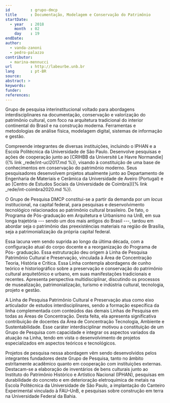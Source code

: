 ```yaml
---
id         : grupo-dmcp
title      : Documentação, Modelagem e Conservação do Patrimônio
startDate:
  - year   : 2018
    month  : 02
    day    : 19
endDate:
author:
  - vanda-zanoni
  - pedro-palazzo
contributor:
  - marina-mennucci
url        : http://labeurbe.unb.br
lang       : pt-BR
source:
abstract: >
keywords:
funder:
references:
---
```


Grupo de pesquisa interinstitucional voltado para abordagens
interdisciplinares na documentação, conservação e valorização do
patrimônio cultural, com foco na arquitetura tradicional do interior
continental do Brasil e na construção moderna. Ferramentas e
metodologias de análise física, modelagem digital, sistemas de
informação e gestão.

Compreende integrantes de diversas instituições, incluindo o IPHAN e a
Escola Politécnica da Universidade de São Paulo. Desenvolve pesquisas e
ações de cooperação junto ao [CRIHBB da Université Le Havre
Normandie]({% link _rede/int-ucl2017.md %}), visando à constituição de
uma base de conhecimentos em conservação do patrimônio moderno. Seus
pesquisadores desenvolvem projetos atualmente junto ao Departamento de
Engenharia de Materiais e Cerâmica da Universidade de Aveiro (Portugal)
e ao [Centro de Estudos Sociais da Universidade de Coimbra]({% link
_rede/int-coimbra2020.md %}).

O Grupo de Pesquisa DMCP constitui-se a partir da demanda por um *locus*
institucional, na capital federal, para pesquisas e desenvolvimento
tecnológico relacionados ao patrimônio cultural brasileiro. De fato, o
Programa de Pós-graduação em Arquitetura e Urbanismo na UnB, em sua
longa trajetória --- sendo um dos mais antigos do Brasil ---, tardou em
abordar seja o patrimônio das preexistências materiais na região de
Brasília, seja a patrimonialização da própria capital federal.

Essa lacuna vem sendo suprida ao longo da última década, com a
configuração atual do corpo docente e a reorganização do Programa de Pós-
graduação. Essa estruturação deu origem à Linha de Pesquisa Patrimônio
Cultural e Preservação, vinculada à Área de Concentração Teoria, História
e Crítica. Essa Linha contempla abordagens de cunho teórico e
historiográfico sobre a preservação e conservação do patrimônio cultural
arquitetônico e urbano, em suas manifestações tradicionais e recentes.
Apresenta perspectiva multidisciplinar, discutindo os processos de
musealização, patrimonialização, turismo e indústria cultural, tecnologia,
projeto e gestão.

A Linha de Pesquisa Patrimônio Cultural e Preservação atua como eixo
articulador de estudos interdisciplinares, sendo a formação específica
da linha complementada com conteúdos das demais Linhas de Pesquisa em
todas as Áreas de Concentração. Desta feita, ela apresenta significativa
contribuição de docentes da Área de Concentração Tecnologia, Ambiente e
Sustentabilidade. Esse caráter interdisciplinar motivou a constituição
de um Grupo de Pesquisa com capacidade e integrar os aspectos variados
da atuação na Linha, tendo em vista o desenvolvimento de projetos
especializados em aspectos teóricos e tecnológicos.

Projetos de pesquisa nessa abordagem vêm sendo desenvolvidos pelos
integrantes fundadores deste Grupo de Pesquisa, tanto no âmbito
estritamente acadêmico quanto em cooperação com instituições externas.
Destacam-se a elaboração de inventários de bens culturais junto ao
Instituto do Patrimônio Histórico e Artístico Nacional (IPHAN), pesquisas
em durabilidade do concreto e em deterioração eletroquímica de metais na
Escola Politécnica da Universidade de São Paulo, a implantação do Canteiro
Experimental vinculado à FAU–UnB, e pesquisas sobre construção em terra na
Universidade Federal da Bahia.
